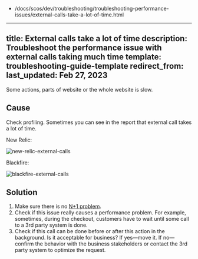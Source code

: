   - /docs/scos/dev/troubleshooting/troubleshooting-performance-issues/external-calls-take-a-lot-of-time.html
---
title: External calls take a lot of time
description: Troubleshoot the performance issue with external calls taking much time
template: troubleshooting-guide-template
redirect_from:
last_updated: Feb 27, 2023
---

Some actions, parts of website or the whole website is slow.

## Cause

Check profiling. Sometimes you can see in the report that external call takes a lot of time.

New Relic:

![new-relic-external-calls](https://spryker.s3.eu-central-1.amazonaws.com/docs/scos/dev/troubleshooting/troubleshooting-performance-issues/external-calls-take-a-lot-of-time/new-relic-external-calls.png)

Blackfire:

![blackfire-external-calls](https://spryker.s3.eu-central-1.amazonaws.com/docs/scos/dev/troubleshooting/troubleshooting-performance-issues/external-calls-take-a-lot-of-time/blackfire-external-calls.png)

## Solution

1. Make sure there is no [N+1 problem](/docs/scos/dev/troubleshooting/troubleshooting-performance-issues/n+1-problem.html).
2. Check if this issue really causes a performance problem. For example, sometimes, during the checkout, customers have to wait until some call to a 3rd party system is done.
3. Check if this call can be done before or after this action in the background. Is it acceptable for business?
If yes—move it.
If no—confirm the behavior with the business stakeholders or contact the 3rd party system to optimize the request. 
